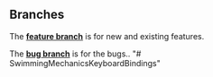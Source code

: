 Branches
--------

The **[feature branch](https://github.com/UE4-Aecor/Aecor/tree/feature)** is for new and existing features.

The **[bug branch](https://github.com/UE4-Aecor/Aecor/tree/bug)** is for the bugs..
"# SwimmingMechanicsKeyboardBindings" 
